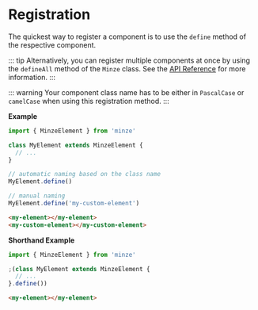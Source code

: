 # Registration

The quickest way to register a component is to use the `define` method of the respective component.

::: tip
Alternatively, you can register multiple components at once by using the `defineAll` method of the `Minze` class. See the [API Reference](/api/#defineall) for more information.
:::

::: warning
Your component class name has to be either in `PascalCase` or `camelCase` when using this registration method.
:::

**Example**

```js
import { MinzeElement } from 'minze'

class MyElement extends MinzeElement {
  // ...
}

// automatic naming based on the class name
MyElement.define()

// manual naming
MyElement.define('my-custom-element')
```

<!-- prettier-ignore-start -->
```html
<my-element></my-element>
<my-custom-element></my-custom-element>
```
<!-- prettier-ignore-end -->

**Shorthand Example**

```js
import { MinzeElement } from 'minze'

;(class MyElement extends MinzeElement {
  // ...
}.define())
```

```html
<my-element></my-element>
```
